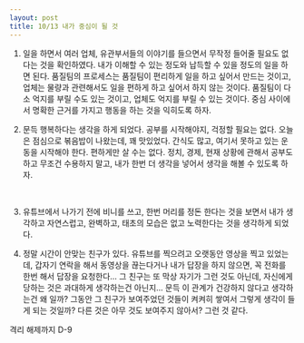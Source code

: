 ```yaml
---
layout: post
title: 10/13 내가 중심이 될 것
---
```


1. 일을 하면서 여러 업체, 유관부서들의 이야기를 들으면서 무작정 들어줄 필요도 없다는 것을 확인하였다. 내가 이해할 수 있는 정도와 납득할 수 있을 정도의 일을 하면 된다. 품질팀의 프로세스는 품질팀이 편리하게 일을 하고 싶어서 만드는 것이고, 업체는 물량과 관련해서도 일을 편하게 하고 싶어서 하지 않는 것이다. 품질팀이 다소 억지를 부릴 수도 있는 것이고, 업체도 억지를 부릴 수 있는 것이다. 중심 사이에서 명확한 근거를 가지고 행동을 하는 것을 익히도록 하자. 

2. 문득 행복하다는 생각을 하게 되었다. 공부를 시작해야지, 걱정할 필요는 없다. 오늘은 점심으로 볶음밥이 나왔는데, 꽤 맛있었다. 간식도 많고, 여기서 못하고 있는 운동을 시작해야 한다. 편하게만 살 수는 없다. 정치, 경제, 현재 상황에 관해서 공부도 하고 무조건 수용하지 말고, 내가 한번 더 생각을 넣어서 생각을 해볼 수 있도록 하자.

​

3. 유튜브에서 나가기 전에 비니를 쓰고, 한번 머리를 정돈 한다는 것을 보면서 내가 생각하고 자연스럽고, 완벽하고, 태초의 모습은 없고 노력한다는 것을 생각하게 되었다. 

4. 정말 시간이 안맞는 친구가 있다. 유튜브를 찍으려고 오랫동안 영상을 찍고 있었는데, 갑자기 연락을 해서 동영상을 끊는다거나 내가 답장을 하지 않으면, 꼭 전화를 한번 해서 답장을 요청한다... 그 친구는 또 막상 자기가 그런 것도 아닌데, 자신에게 당하는 것은 과대하게 생각하는건 아닌지... 문득 이 관계가 건강하지 않다고 생각하는건 왜 일까? 그동안 그 친구가 보여주었던 것들이 켜켜히 쌓여서 그렇게 생각이 들게 되는 것일까? 다른 것은 아무 것도 보여주지 않아서? 그런 것 같다.

격리 해제까지 D-9